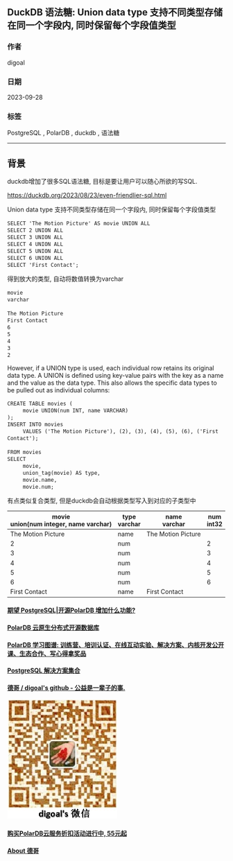 ## DuckDB 语法糖: Union data type 支持不同类型存储在同一个字段内, 同时保留每个字段值类型  
                                                                              
### 作者                                                                              
digoal                                                                              
                                                                              
### 日期                                                                              
2023-09-28                                                                             
                                                                              
### 标签                                                                              
PostgreSQL , PolarDB , duckdb , 语法糖                                   
                                                                              
----                                                                              
                                                                              
## 背景                               
duckdb增加了很多SQL语法糖, 目标是要让用户可以随心所欲的写SQL.                                 
                          
https://duckdb.org/2023/08/23/even-friendlier-sql.html                          
         
Union data type 支持不同类型存储在同一个字段内, 同时保留每个字段值类型    
          
```          
SELECT 'The Motion Picture' AS movie UNION ALL   
SELECT 2 UNION ALL   
SELECT 3 UNION ALL   
SELECT 4 UNION ALL   
SELECT 5 UNION ALL   
SELECT 6 UNION ALL   
SELECT 'First Contact';  
```  
  
得到放大的类型, 自动将数值转换为varchar  
  
```  
movie  
varchar  
  
The Motion Picture  
First Contact  
6  
5  
4  
3  
2  
```  
  
However, if a UNION type is used, each individual row retains its original data type. A UNION is defined using key-value pairs with the key as a name and the value as the data type. This also allows the specific data types to be pulled out as individual columns:  
  
```  
CREATE TABLE movies (  
     movie UNION(num INT, name VARCHAR)    
);  
INSERT INTO movies   
     VALUES ('The Motion Picture'), (2), (3), (4), (5), (6), ('First Contact');  
  
FROM movies   
SELECT   
     movie,  
     union_tag(movie) AS type,  
     movie.name,  
     movie.num;  
```  
  
有点类似复合类型, 但是duckdb会自动根据类型写入到对应的子类型中  
  
  
movie </br> union(num integer, name varchar)	|type </br> varchar	|name </br> varchar	|num </br> int32  
---|---|---|---   
The Motion Picture|	name|	The Motion Picture	|   
2|	num	| |	2  
3|	num	 | |	3  
4|	num	| |	4  
5|	num	| |	5  
6	|num|	 | 6  
First Contact|	name|	First Contact	|   
  
  
  
#### [期望 PostgreSQL|开源PolarDB 增加什么功能?](https://github.com/digoal/blog/issues/76 "269ac3d1c492e938c0191101c7238216")
  
  
#### [PolarDB 云原生分布式开源数据库](https://github.com/ApsaraDB "57258f76c37864c6e6d23383d05714ea")
  
  
#### [PolarDB 学习图谱: 训练营、培训认证、在线互动实验、解决方案、内核开发公开课、生态合作、写心得拿奖品](https://www.aliyun.com/database/openpolardb/activity "8642f60e04ed0c814bf9cb9677976bd4")
  
  
#### [PostgreSQL 解决方案集合](../201706/20170601_02.md "40cff096e9ed7122c512b35d8561d9c8")
  
  
#### [德哥 / digoal's github - 公益是一辈子的事.](https://github.com/digoal/blog/blob/master/README.md "22709685feb7cab07d30f30387f0a9ae")
  
  
![digoal's wechat](../pic/digoal_weixin.jpg "f7ad92eeba24523fd47a6e1a0e691b59")
  
  
#### [购买PolarDB云服务折扣活动进行中, 55元起](https://www.aliyun.com/activity/new/polardb-yunparter?userCode=bsb3t4al "e0495c413bedacabb75ff1e880be465a")
  
  
#### [About 德哥](https://github.com/digoal/blog/blob/master/me/readme.md "a37735981e7704886ffd590565582dd0")
  
